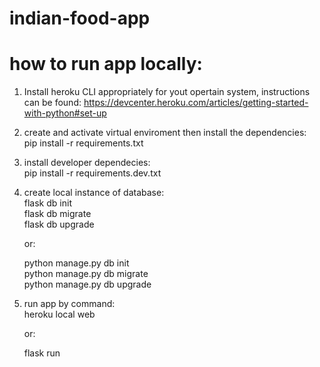 # indian-food-app

# how to run app locally:
1) Install heroku CLI appropriately for yout opertain system, instructions can be found:
    https://devcenter.heroku.com/articles/getting-started-with-python#set-up

2) create and activate virtual enviroment then install the dependencies:\
    pip install -r requirements.txt

3) install developer dependecies:\
    pip install -r requirements.dev.txt

4) create local instance of database:\
    flask db init\
    flask db migrate\
    flask db upgrade

    or:

    python manage.py db init\
    python manage.py db migrate\
    python manage.py db upgrade

5) run app by command:\
    heroku local web 

    or:

    flask run
